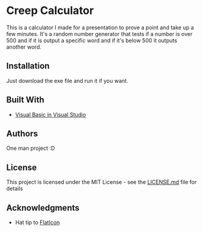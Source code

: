 # Creep Calculator

This is a calculator I made for a presentation to prove a point and take up a few minutes. It's a random number generator that tests if a number is over 500 and if it is output a specific word and if it's below 500 it outputs another word.

## Installation

Just download the exe file and run it if you want.

## Built With

* [Visual Basic in Visual Studio](https://visualstudio.microsoft.com/)

## Authors

One man project :D

## License

This project is licensed under the MIT License - see the [LICENSE.md](LICENSE.md) file for details

## Acknowledgments

* Hat tip to [FlatIcon](https://www.flaticon.com/)
